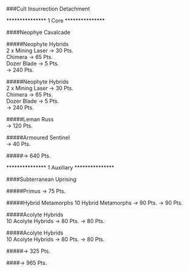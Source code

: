 ###Cult Insurrection Detachment  

*************** 1 Core ***************  

####Neophye Cavalcade

#####Neophyte Hybrids  
2 x Mining Laser -> 30 Pts.  
Chimera -> 65 Pts.  
Dozer Blade -> 5 Pts.  
-> 240 Pts.  

#####Neophyte Hybrids  
2 x Mining Laser -> 30 Pts.  
Chimera -> 65 Pts.  
Dozer Blade -> 5 Pts.  
-> 240 Pts.  

#####Leman Russ  
-> 120 Pts.  

#####Armoured Sentinel  
-> 40 Pts.  

#####-> 640 Pts.  

*************** 1 Auxiliary ***************  

####Subterranean Uprising  

#####Primus
-> 75 Pts.

#####Hybrid Metamorphs
10 Hybrid Metamorphs -> 90 Pts.
-> 90 Pts.  
 
#####Acolyte Hybrids  
10 Acolyte Hybrids -> 80 Pts.
-> 80 Pts.  

#####Acolyte Hybrids  
10 Acolyte Hybrids -> 80 Pts.
-> 80 Pts.  

#####-> 325 Pts.


####-> 965 Pts.
